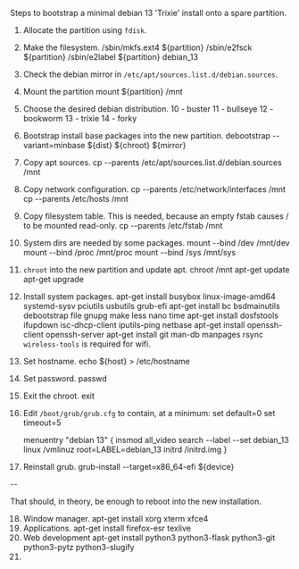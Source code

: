 Steps to bootstrap a minimal debian 13 'Trixie' install onto a spare partition.

1. Allocate the partition using `fdisk`.
2. Make the filesystem.
    /sbin/mkfs.ext4 ${partition}
    /sbin/e2fsck ${partition}
    /sbin/e2label ${partition} debian_13
3. Check the debian mirror in `/etc/apt/sources.list.d/debian.sources`.
4. Mount the partition
    mount ${partition} /mnt
5. Choose the desired debian distribution.
    10 - buster
    11 - bullseye
    12 - bookworm
    13 - trixie
    14 - forky
6. Bootstrap install base packages into the new partition.
    debootstrap --variant=minbase ${dist} ${chroot} ${mirror}
7. Copy apt sources.
    cp --parents /etc/apt/sources.list.d/debian.sources /mnt
8. Copy network configuration.
    cp --parents /etc/network/interfaces /mnt
    cp --parents /etc/hosts /mnt
9. Copy filesystem table. This is needed, because an empty fstab causes /
to be mounted read-only.
    cp --parents /etc/fstab /mnt
10. System dirs are needed by some packages.
    mount --bind /dev /mnt/dev
    mount --bind /proc /mnt/proc
    mount --bind /sys /mnt/sys
11. `chroot` into the new partition and update apt.
    chroot /mnt
    apt-get update
    apt-get upgrade
12. Install system packages.
    apt-get install busybox linux-image-amd64 systemd-sysv pciutils usbutils grub-efi
    apt-get install bc bsdmainutils debootstrap file gnupg make less nano time
    apt-get install dosfstools ifupdown isc-dhcp-client iputils-ping netbase
    apt-get install openssh-client openssh-server
    apt-get install git man-db manpages rsync
`wireless-tools` is required for wifi. 
13. Set hostname.
    echo ${host} > /etc/hostname
14. Set password.
    passwd
15. Exit the chroot.
    exit
16. Edit `/boot/grub/grub.cfg` to contain, at a minimum:
    set default=0
    set timeout=5

    menuentry "debian 13" {
        insmod all_video
        search --label --set debian_13
        linux /vmlinuz root=LABEL=debian_13
        initrd /initrd.img
    }
17. Reinstall grub.
    grub-install --target=x86_64-efi ${device}

--

That should, in theory, be enough to reboot into the new installation.

18. Window manager.
    apt-get install xorg xterm xfce4
19. Applications.
    apt-get install firefox-esr texlive
20. Web development
    apt-get install python3 python3-flask python3-git python3-pytz python3-slugify
21. 
